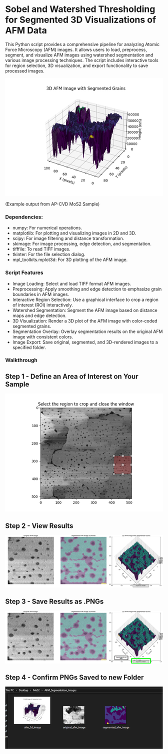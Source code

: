 # Sobel and Watershed Thresholding for Segmented 3D Visualizations of AFM Data

This Python script provides a comprehensive pipeline for analyzing Atomic Force Microscopy (AFM) images. It allows users to load, preprocess, segment, and visualize AFM images using watershed segmentation and various image processing techniques. The script includes interactive tools for region selection, 3D visualization, and export functionality to save processed images.

![Example output from AP-CVD MoS2](afm_3d_image.png)

(Example output from AP-CVD MoS2 Sample)

### Dependencies:

* numpy: For numerical operations.
* matplotlib: For plotting and visualizing images in 2D and 3D.
* scipy: For image filtering and distance transformation.
* skimage: For image processing, edge detection, and segmentation.
* tifffile: To read TIFF images.
* tkinter: For the file selection dialog.
* mpl_toolkits.mplot3d: For 3D plotting of the AFM image.

### Script Features

* Image Loading: Select and load TIFF format AFM images.
* Preprocessing: Apply smoothing and edge detection to emphasize grain boundaries in AFM images.
* Interactive Region Selection: Use a graphical interface to crop a region of interest (ROI) interactively.
* Watershed Segmentation: Segment the AFM image based on distance maps and edge detection.
* 3D Visualization: Render a 3D plot of the AFM image with color-coded segmented grains.
* Segmentation Overlay: Overlay segmentation results on the original AFM image with consistent colors.
* Image Export: Save original, segmented, and 3D-rendered images to a specified folder.

### Walkthrough

## Step 1 - Define an Area of Interest on Your Sample

![Example Output](step1.png)

## Step 2 - View Results

![Example Output](step2.png)

## Step 3 - Save Results as .PNGs
![Example Output](step3.png)

## Step 4 - Confirm PNGs Saved to new Folder
![Example Output](step4.PNG)
